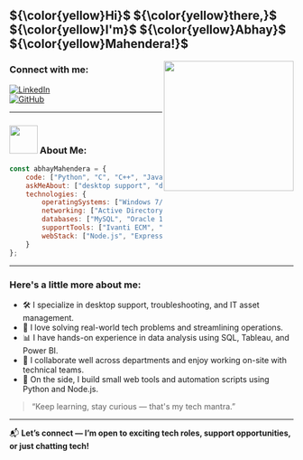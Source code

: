 
<h2> ${\color{yellow}Hi}$ ${\color{yellow}there,}$ ${\color{yellow}I'm}$ ${\color{yellow}Abhay}$ ${\color{yellow}Mahendera!}$ </h2>

<img align='right' src="https://i.gifer.com/6tXM.gif" width="230"> 

### Connect with me:

[![LinkedIn](https://img.shields.io/badge/LinkedIn-0077B5?style=for-the-badge&logo=linkedin&logoColor=white)](https://www.linkedin.com/in/abhay-mahendera-56aa71164/)  
[![GitHub](https://img.shields.io/badge/GitHub-181717?style=for-the-badge&logo=github&logoColor=white)](https://github.com/AbhayMahendera)

---

### <img src="https://media.giphy.com/media/VgCDAzcKvsR6OM0uWg/giphy.gif" width="50"> About Me:

```javascript
const abhayMahendera = {
    code: ["Python", "C", "C++", "Java", "JavaScript", "Rust"],
    askMeAbout: ["desktop support", "device provisioning", "troubleshooting", "data analysis", "web projects"],
    technologies: {
        operatingSystems: ["Windows 7/10/11", "Linux", "Unix"],
        networking: ["Active Directory", "DHCP", "DNS", "TCP/IP"],
        databases: ["MySQL", "Oracle 12c", "PostgreSQL", "MongoDB"],
        supportTools: ["Ivanti ECM", "MS Office", "GSuite", "Visual Studio Code", "Tableau", "Power BI"],
        webStack: ["Node.js", "Express.js", "DaisyUI", "HTML5", "CSS3"]
    }
};
````

---

### Here's a little more about me:

* 🛠 I specialize in desktop support, troubleshooting, and IT asset management.
* 🧠 I love solving real-world tech problems and streamlining operations.
* 📊 I have hands-on experience in data analysis using SQL, Tableau, and Power BI.
* 💬 I collaborate well across departments and enjoy working on-site with technical teams.
* 🧩 On the side, I build small web tools and automation scripts using Python and Node.js.

> “Keep learning, stay curious — that's my tech mantra.”

---

📬 **Let’s connect — I’m open to exciting tech roles, support opportunities, or just chatting tech!**

```


```
